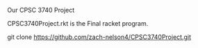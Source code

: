 Our CPSC 3740 Project 

CPSC3740Project.rkt is the Final racket program.

git clone https://github.com/zach-nelson4/CPSC3740Project.git

